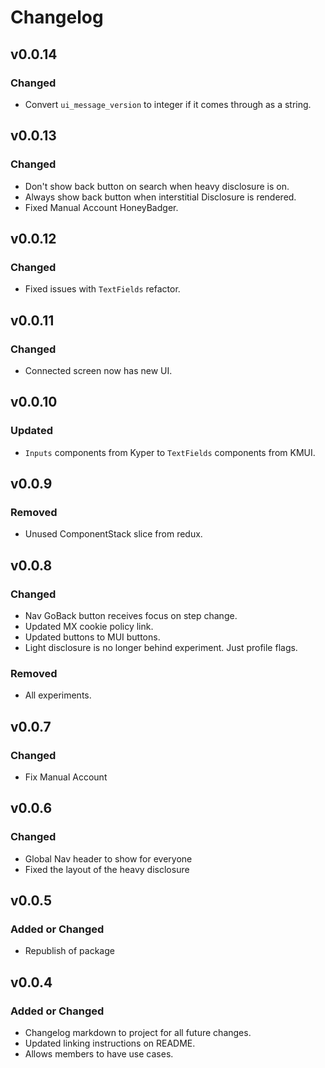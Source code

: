# Changelog

## v0.0.14

### Changed

- Convert `ui_message_version` to integer if it comes through as a string.

## v0.0.13

### Changed

- Don't show back button on search when heavy disclosure is on.
- Always show back button when interstitial Disclosure is rendered.
- Fixed Manual Account HoneyBadger.

## v0.0.12

### Changed

- Fixed issues with `TextFields` refactor.

## v0.0.11

### Changed

- Connected screen now has new UI.

## v0.0.10

### Updated

- `Inputs` components from Kyper to `TextFields` components from KMUI.

## v0.0.9

### Removed

- Unused ComponentStack slice from redux.

## v0.0.8

### Changed

- Nav GoBack button receives focus on step change.
- Updated MX cookie policy link.
- Updated buttons to MUI buttons.
- Light disclosure is no longer behind experiment. Just profile flags.

### Removed

- All experiments.

## v0.0.7

### Changed

- Fix Manual Account

## v0.0.6

### Changed

- Global Nav header to show for everyone
- Fixed the layout of the heavy disclosure

## v0.0.5

### Added or Changed

- Republish of package

## v0.0.4

### Added or Changed

- Changelog markdown to project for all future changes.
- Updated linking instructions on README.
- Allows members to have use cases.
